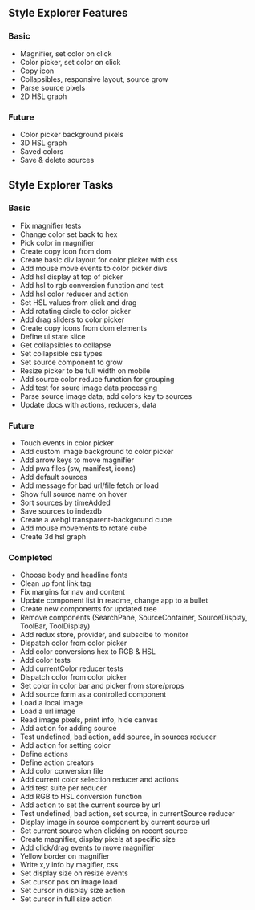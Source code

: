 ## Style Explorer Features
### Basic
* Magnifier, set color on click
* Color picker, set color on click
* Copy icon
* Collapsibles, responsive layout, source grow
* Parse source pixels
* 2D HSL graph

### Future
* Color picker background pixels
* 3D HSL graph
* Saved colors
* Save & delete sources

## Style Explorer Tasks
### Basic
* Fix magnifier tests
* Change color set back to hex
* Pick color in magnifier
* Create copy icon from dom
* Create basic div layout for color picker with css
* Add mouse move events to color picker divs
* Add hsl display at top of picker
* Add hsl to rgb conversion function and test
* Add hsl color reducer and action
* Set HSL values from click and drag
* Add rotating circle to color picker
* Add drag sliders to color picker
* Create copy icons from dom elements
* Define ui state slice
* Get collapsibles to collapse
* Set collapsible css types
* Set source component to grow
* Resize picker to be full width on mobile
* Add source color reduce function for grouping
* Add test for soure image data processing
* Parse source image data, add colors key to sources
* Update docs with actions, reducers, data

### Future
* Touch events in color picker
* Add custom image background to color picker
* Add arrow keys to move magnifier
* Add pwa files (sw, manifest, icons)
* Add default sources
* Add message for bad url/file fetch or load
* Show full source name on hover
* Sort sources by timeAdded
* Save sources to indexdb
* Create a webgl transparent-background cube
* Add mouse movements to rotate cube
* Create 3d hsl graph

### Completed
* Choose body and headline fonts
* Clean up font link tag
* Fix margins for nav and content
* Update component list in readme, change app to a bullet
* Create new components for updated tree
* Remove components (SearchPane, SourceContainer, SourceDisplay, ToolBar, ToolDisplay)
* Add redux store, provider, and subscibe to monitor
* Dispatch color from color picker
* Add color conversions hex to RGB & HSL
* Add color tests
* Add currentColor reducer tests
* Dispatch color from color picker
* Set color in color bar and picker from store/props
* Add source form as a controlled component
* Load a local image
* Load a url image
* Read image pixels, print info, hide canvas
* Add action for adding source
* Test undefined, bad action, add source, in sources reducer
* Add action for setting color
* Define actions
* Define action creators
* Add color conversion file
* Add current color selection reducer and actions
* Add test suite per reducer
* Add RGB to HSL conversion function
* Add action to set the current source by url
* Test undefined, bad action, set source, in currentSource reducer
* Display image in source component by current source url
* Set current source when clicking on recent source
* Create magnifier, display pixels at specific size
* Add click/drag events to move magnifier
* Yellow border on magnifier
* Write x,y info by magifier, css
* Set display size on resize events
* Set cursor pos on image load
* Set cursor in display size action
* Set cursor in full size action
